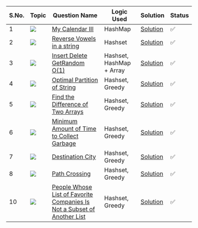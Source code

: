 S.No. | Topic | Question Name | Logic Used | Solution | Status |
------|---------------|------------|-------|------|------|
1 | ![](https://img.shields.io/badge/OrderedSet-f0772b?style=for-the-badge&logo=array&logoColor=black) | [My Calendar III](https://leetcode.com/problems/my-calendar-iii/) | HashMap | [Solution](https://github.com/himanshugupta09/LEETCODE_SOLUTIONS/blob/main/HashSet/my-calendar-iii.cpp) | ✅ |
2 | ![](https://img.shields.io/badge/OrderedSet-f0772b?style=for-the-badge&logo=array&logoColor=black) | [Reverse Vowels in a string](https://leetcode.com/problems/reverese-vowels-in-a-string/) | Hashset | [Solution](https://github.com/himanshugupta09/LEETCODE_SOLUTIONS/blob/main/HashSet/reverse-vowels-of-a-string.cpp) | ✅ |
3 | ![](https://img.shields.io/badge/Misc-f0772b?style=for-the-badge&logo=array&logoColor=black) | [ Insert Delete GetRandom O(1)](https://leetcode.com/problems/insert-delete-getrandom-o1/) | Hashset, HashMap + Array | [Solution](https://github.com/himanshugupta09/LEETCODE_SOLUTIONS/blob/main/HashSet/insert-delete-getrandom-o1.cpp) | ✅ |
4 | ![](https://img.shields.io/badge/HashTable-f0772b?style=for-the-badge&logo=array&logoColor=black) | [Optimal Partition of String](https://leetcode.com/problems/optimal-partition-of-string/) | Hashset, Greedy | [Solution](https://github.com/himanshugupta09/LEETCODE_SOLUTIONS/blob/main/HashSet/optimal-partition-of-string.cpp) | ✅ |
5 | ![](https://img.shields.io/badge/HashTable-f0772b?style=for-the-badge&logo=array&logoColor=black) | [ Find the Difference of Two Arrays](https://leetcode.com/problems/find-the-difference-of-two-arrays/description/) | Hashset, Greedy | [Solution](https://github.com/himanshugupta09/LEETCODE_SOLUTIONS/blob/main/HashSet/find-the-difference-of-two-arrays.cpp) | ✅ |
6 | ![](https://img.shields.io/badge/HashTable-f0772b?style=for-the-badge&logo=array&logoColor=black) | [  Minimum Amount of Time to Collect Garbage](https://leetcode.com/problems/minimum-amount-of-time-to-collect-garbages/description/) | Hashset, Greedy | [Solution](https://github.com/himanshugupta09/LEETCODE_SOLUTIONS/blob/main/HashSet/minimum-amount-of-time-to-collect-garbage.cpp) | ✅ |
7 | ![](https://img.shields.io/badge/HashTable-f0772b?style=for-the-badge&logo=array&logoColor=black) | [Destination City](https://leetcode.com/problems/destination-city/description/) | Hashset, Greedy | [Solution](https://github.com/himanshugupta09/LEETCODE_SOLUTIONS/blob/main/HashSet/destination-city.cpp) | ✅ |
8 | ![](https://img.shields.io/badge/HashTable-f0772b?style=for-the-badge&logo=array&logoColor=black) | [Path Crossing](https://leetcode.com/problems/path-crossing/description/) | Hashset, Greedy | [Solution](https://github.com/himanshugupta09/LEETCODE_SOLUTIONS/blob/main/HashSet/path-crossing.py) | ✅ |
10 | ![](https://img.shields.io/badge/HashTable-f0772b?style=for-the-badge&logo=array&logoColor=black) | [People Whose List of Favorite Companies Is Not a Subset of Another List](https://leetcode.com/problems/people-whose-list-of-favorite-companies-is-not-a-subset-of-another-list/description/) | Hashset, Greedy | [Solution](https://github.com/himanshugupta09/LEETCODE_SOLUTIONS/blob/main/HashSet/people-whose-list-of-favorite-companies-is-not-a-subset-of-another-list.py) | ✅ |














